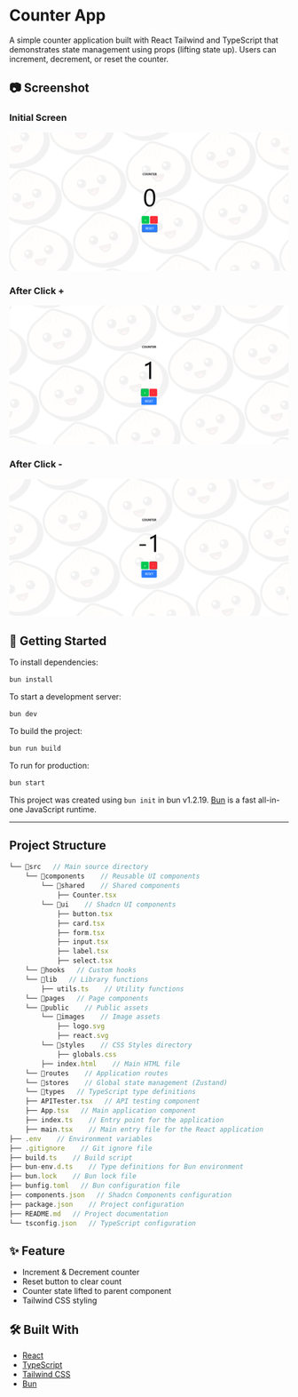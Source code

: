 # Counter App

A simple counter application built with React Tailwind and TypeScript that demonstrates state management using props (lifting state up).
Users can increment, decrement, or reset the counter.

## 📷 Screenshot

### Initial Screen
![Initial Screen](./src/public/images/counter-initial.png)

### After Click +
![After Increment](./src/public/images/counter-incremented.png)

### After Click -
![After Decrement](./src/public/images/counter-decremented.png)

## 🚀 Getting Started

To install dependencies:

```bash
bun install
```

To start a development server:

```bash
bun dev
```

To build the project:

```bash
bun run build
```

To run for production:

```bash
bun start
```

This project was created using `bun init` in bun v1.2.19. [Bun](https://bun.sh) is a fast all-in-one JavaScript runtime.

---

## Project Structure

```ts
└── 📁src   // Main source directory
    └── 📁components    // Reusable UI components
        └── 📁shared    // Shared components
            ├── Counter.tsx  
        └── 📁ui    // Shadcn UI components 
            ├── button.tsx  
            ├── card.tsx
            ├── form.tsx
            ├── input.tsx
            ├── label.tsx
            ├── select.tsx
    └── 📁hooks   // Custom hooks
    └── 📁lib   // Library functions
        ├── utils.ts    // Utility functions
    └── 📁pages   // Page components
    └── 📁public    // Public assets
        └── 📁images    // Image assets
            ├── logo.svg
            ├── react.svg
        └── 📁styles    // CSS Styles directory
            ├── globals.css
        ├── index.html    // Main HTML file
    └── 📁routes    // Application routes
    └── 📁stores    // Global state management (Zustand)
    └── 📁types   // TypeScript type definitions
    ├── APITester.tsx   // API testing component
    ├── App.tsx   // Main application component
    ├── index.ts    // Entry point for the application
    ├── main.tsx    // Main entry file for the React application
├── .env    // Environment variables
├── .gitignore    // Git ignore file
├── build.ts    // Build script
├── bun-env.d.ts    // Type definitions for Bun environment
├── bun.lock    // Bun lock file
├── bunfig.toml   // Bun configuration file
├── components.json   // Shadcn Components configuration
├── package.json    // Project configuration
├── README.md   // Project documentation
└── tsconfig.json   // TypeScript configuration
```

## ✨ Feature

- Increment & Decrement counter
- Reset button to clear count
- Counter state lifted to parent component
- Tailwind CSS styling

## 🛠️ Built With

- [React](https://reactjs.org/)
- [TypeScript](https://www.typescriptlang.org/)
- [Tailwind CSS](https://tailwindcss.com/)
- [Bun](https://bun.sh/)